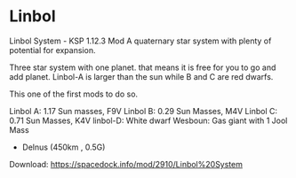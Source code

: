 # Linbol
Linbol System - KSP 1.12.3 Mod
A quaternary star system with plenty of potential for expansion.

Three star system with one planet.  that means it is free for you to go and add planet. Linbol-A is larger than the sun while B and C are red dwarfs.

This one of the first mods to do so.

Linbol A: 1.17 Sun masses, F9V 
Linbol B: 0.29 Sun Masses, M4V
Linbol C: 0.71 Sun Masses, K4V
linbol-D: White dwarf
Wesboun:  Gas giant with 1 Jool Mass
 - Delnus (450km , 0.5G)

Download: https://spacedock.info/mod/2910/Linbol%20System

